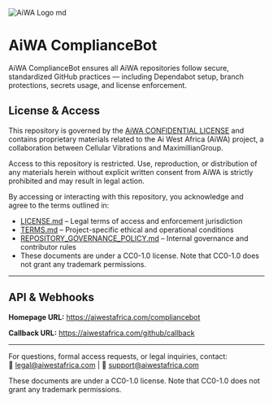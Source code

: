 ![AiWA Logo md](https://github.com/user-attachments/assets/956e5d68-122c-4d83-a59c-eb47e99c2025)

# AiWA ComplianceBot

AiWA ComplianceBot ensures all AiWA repositories follow secure, standardized GitHub practices — including Dependabot setup, branch protections, secrets usage, and license enforcement.


## License & Access

This repository is governed by the [AiWA CONFIDENTIAL LICENSE](./LICENSE.md) and contains proprietary materials related to the Ai West Africa (AiWA) project, a collaboration between Cellular Vibrations and MaximillianGroup.

Access to this repository is restricted. Use, reproduction, or distribution of any materials herein without explicit written consent from AiWA is strictly prohibited and may result in legal action.

By accessing or interacting with this repository, you acknowledge and agree to the terms outlined in:

- [LICENSE.md](./LICENSE.md) – Legal terms of access and enforcement jurisdiction  
- [TERMS.md](./TERMS.md) – Project-specific ethical and operational conditions  
- [REPOSITORY_GOVERNANCE_POLICY.md](./REPOSITORY_GOVERNANCE_POLICY.md) – Internal governance and contributor rules
- These documents are under a CC0-1.0 license. Note that CC0-1.0 does not grant any trademark permissions.

---

## API & Webhooks

**Homepage URL:**
https://aiwestafrica.com/compliancebot

**Callback URL:**
https://aiwestafrica.com/github/callback

---

For questions, formal access requests, or legal inquiries, contact:  
📧 legal@aiwestafrica.com | 📧 support@aiwestafrica.com

These documents are under a CC0-1.0 license. Note that CC0-1.0 does not grant any trademark permissions.


